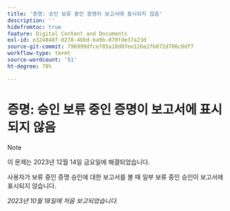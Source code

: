 ```yaml
---
title: '증명: 승인 보류 중인 증명이 보고서에 표시되지 않음'
description: ''
hidefromtoc: true
feature: Digital Content and Documents
exl-id: e324848f-0278-4bbd-ba9b-870fde37a23d
source-git-commit: 796999dfce705a18d07ee126e2fb072d706c0df7
workflow-type: tm+mt
source-wordcount: '51'
ht-degree: 78%

---
```


# 증명: 승인 보류 중인 증명이 보고서에 표시되지 않음

>[!NOTE]
>
>이 문제는 2023년 12월 14일 금요일에 해결되었습니다.

<!--WF and WFP-->

사용자가 보류 중인 증명 승인에 대한 보고서를 볼 때 일부 보류 중인 승인이 보고서에 표시되지 않습니다.

_2023년 10월 18일에 처음 보고되었습니다._
